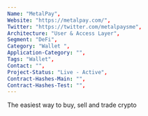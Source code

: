 ```yaml
--- 
Name: "MetalPay", 
Website: "https://metalpay.com/", 
Twitter: "https://twitter.com/metalpaysme", 
Architecture: "User & Access Layer",
Segment: "DeFi",
Category: "Wallet ",
Application-Category: "",
Tags: "Wallet",
Contact: "",
Project-Status: "Live - Active",
Contract-Hashes-Main: "",
Contract-Hashes-Test: "",
--- 
```

<!--lang:en--> 
The easiest way to buy, sell and trade crypto
<!--lang:es--] 
La forma más fácil de comprar, vender e intercambiar criptomonedas
<!--lang:de--] 
Der einfachste Weg, Krypto zu kaufen, zu verkaufen und zu handeln
<!--lang:fr--] 
Le moyen le plus simple d'acheter, de vendre et d'échanger des cryptos
<!--lang:pl--] 
Najłatwiejszy sposób kupowania, sprzedawania i handlu kryptowalutami
<!--lang:uk--] 
Найпростіший спосіб купувати, продавати та торгувати криптовалютою
[!--lang:*--> 
